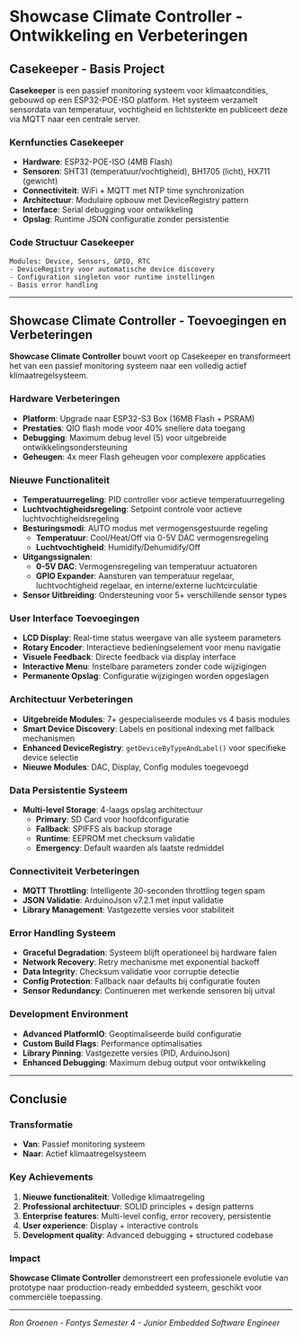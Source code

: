 # Showcase Climate Controller - Ontwikkeling en Verbeteringen

## Casekeeper - Basis Project

**Casekeeper** is een passief monitoring systeem voor klimaatcondities, gebouwd op een ESP32-POE-ISO platform. Het systeem verzamelt sensordata van temperatuur, vochtigheid en lichtsterkte en publiceert deze via MQTT naar een centrale server.

### Kernfuncties Casekeeper
- **Hardware**: ESP32-POE-ISO (4MB Flash)
- **Sensoren**: SHT31 (temperatuur/vochtigheid), BH1705 (licht), HX711 (gewicht)
- **Connectiviteit**: WiFi + MQTT met NTP time synchronization
- **Architectuur**: Modulaire opbouw met DeviceRegistry pattern
- **Interface**: Serial debugging voor ontwikkeling
- **Opslag**: Runtime JSON configuratie zonder persistentie

### Code Structuur Casekeeper
```
Modules: Device, Sensors, GPIO, RTC
- DeviceRegistry voor automatische device discovery
- Configuration singleton voor runtime instellingen
- Basis error handling
```

---

## Showcase Climate Controller - Toevoegingen en Verbeteringen

**Showcase Climate Controller** bouwt voort op Casekeeper en transformeert het van een passief monitoring systeem naar een volledig actief klimaatregelsysteem.

### Hardware Verbeteringen
- **Platform**: Upgrade naar ESP32-S3 Box (16MB Flash + PSRAM)
- **Prestaties**: QIO flash mode voor 40% snellere data toegang
- **Debugging**: Maximum debug level (5) voor uitgebreide ontwikkelingsondersteuning
- **Geheugen**: 4x meer Flash geheugen voor complexere applicaties

### Nieuwe Functionaliteit
- **Temperatuurregeling**: PID controller voor actieve temperatuurregeling
- **Luchtvochtigheidsregeling**: Setpoint controle voor actieve luchtvochtigheidsregeling
- **Besturingsmodi**: AUTO modus met vermogensgestuurde regeling
  - **Temperatuur**: Cool/Heat/Off via 0-5V DAC vermogensregeling
  - **Luchtvochtigheid**: Humidify/Dehumidify/Off
- **Uitgangssignalen**: 
  - **0-5V DAC**: Vermogensregeling van temperatuur actuatoren
  - **GPIO Expander**: Aansturen van temperatuur regelaar, luchtvochtigheid regelaar, en interne/externe luchtcirculatie
- **Sensor Uitbreiding**: Ondersteuning voor 5+ verschillende sensor types

### User Interface Toevoegingen
- **LCD Display**: Real-time status weergave van alle systeem parameters
- **Rotary Encoder**: Interactieve bedieningselement voor menu navigatie
- **Visuele Feedback**: Directe feedback via display interface
- **Interactive Menu**: Instelbare parameters zonder code wijzigingen
- **Permanente Opslag**: Configuratie wijzigingen worden opgeslagen

### Architectuur Verbeteringen
- **Uitgebreide Modules**: 7+ gespecialiseerde modules vs 4 basis modules
- **Smart Device Discovery**: Labels en positional indexing met fallback mechanismen
- **Enhanced DeviceRegistry**: `getDeviceByTypeAndLabel()` voor specifieke device selectie
- **Nieuwe Modules**: DAC, Display, Config modules toegevoegd

### Data Persistentie Systeem
- **Multi-level Storage**: 4-laags opslag architectuur
  - **Primary**: SD Card voor hoofdconfiguratie
  - **Fallback**: SPIFFS als backup storage
  - **Runtime**: EEPROM met checksum validatie
  - **Emergency**: Default waarden als laatste redmiddel

### Connectiviteit Verbeteringen
- **MQTT Throttling**: Intelligente 30-seconden throttling tegen spam
- **JSON Validatie**: ArduinoJson v7.2.1 met input validatie
- **Library Management**: Vastgezette versies voor stabiliteit

### Error Handling Systeem
- **Graceful Degradation**: Systeem blijft operationeel bij hardware falen
- **Network Recovery**: Retry mechanisme met exponential backoff
- **Data Integrity**: Checksum validatie voor corruptie detectie
- **Config Protection**: Fallback naar defaults bij configuratie fouten
- **Sensor Redundancy**: Continueren met werkende sensoren bij uitval

### Development Environment
- **Advanced PlatformIO**: Geoptimaliseerde build configuratie
- **Custom Build Flags**: Performance optimalisaties
- **Library Pinning**: Vastgezette versies (PID, ArduinoJson)
- **Enhanced Debugging**: Maximum debug output voor ontwikkeling

---

## Conclusie

### Transformatie
- **Van**: Passief monitoring systeem
- **Naar**: Actief klimaatregelsysteem

### Key Achievements
1. **Nieuwe functionaliteit**: Volledige klimaatregeling
2. **Professional architectuur**: SOLID principles + design patterns
3. **Enterprise features**: Multi-level config, error recovery, persistentie
4. **User experience**: Display + interactive controls
5. **Development quality**: Advanced debugging + structured codebase

### Impact
**Showcase Climate Controller** demonstreert een professionele evolutie van prototype naar production-ready embedded systeem, geschikt voor commerciële toepassing.

---

*Ron Groenen - Fontys Semester 4 - Junior Embedded Software Engineer*
